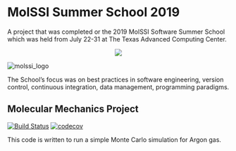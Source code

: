 # MolSSI Summer School 2019
A project that was completed or the 2019 MolSSI Software Summer School
 which was held from July 22-31 at The Texas Advanced Computing Center.

<p align="center">
  <img src="./images/MM2_logo.png")>
</p>

![molssi_logo](./images/MM2_logo.png)

The School’s focus was on best practices in software engineering, version
 control, continuous integration, data management, programming paradigms.

## Molecular Mechanics Project 
[![Build Status](https://travis-ci.org/MolSSI-Education/mm_2019_sss_2.svg?branch=master)](https://travis-ci.org/MolSSI-Education/mm_2019_sss_2)
[![codecov](https://codecov.io/gh/MolSSI-Education/mm_2019_sss_2/branch/master/graph/badge.svg)](https://codecov.io/gh/jiayeguo/mm_2019_sss_2)

This code is written to run a simple Monte Carlo simulation for Argon gas.